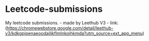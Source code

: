 # Leetcode-submissions
My leetcode submissions. - made by Leethub V3 - link: (https://chromewebstore.google.com/detail/leethub-v3/kdkgpjpenaeoodajljkflmlnkoihkmda?utm_source=ext_app_menu)
